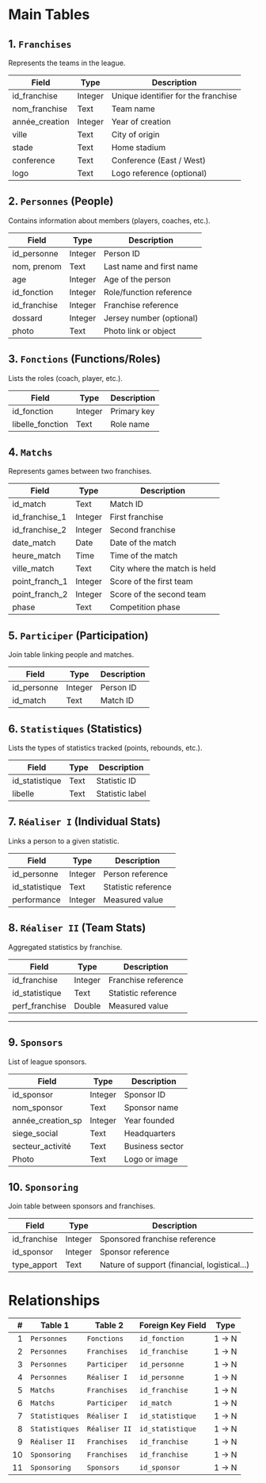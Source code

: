 #  Main Tables

## 1. `Franchises`

Represents the teams in the league.

| Field             | Type        | Description                     |
|------------------|-------------|---------------------------------|
| id_franchise      | Integer     | Unique identifier for the franchise |
| nom_franchise     | Text        | Team name                       |
| année_creation    | Integer     | Year of creation                |
| ville             | Text        | City of origin                  |
| stade             | Text        | Home stadium                    |
| conference        | Text        | Conference (East / West)        |
| logo              | Text        | Logo reference (optional)       |



## 2. `Personnes` (People)
Contains information about members (players, coaches, etc.).

| Field          | Type    | Description                            |
|----------------|---------|----------------------------------------|
| id_personne    | Integer | Person ID                              |
| nom, prenom    | Text    | Last name and first name               |
| age            | Integer | Age of the person                      |
| id_fonction    | Integer | Role/function reference                |
| id_franchise   | Integer | Franchise reference                    |
| dossard        | Integer | Jersey number (optional)               |
| photo          | Text    | Photo link or object                   |


## 3. `Fonctions` (Functions/Roles)
Lists the roles (coach, player, etc.).

| Field            | Type    | Description         |
|------------------|---------|---------------------|
| id_fonction      | Integer | Primary key         |
| libelle_fonction | Text    | Role name           |



## 4. `Matchs`
Represents games between two franchises.

| Field             | Type    | Description                      |
|------------------|---------|----------------------------------|
| id_match         | Text    | Match ID                         |
| id_franchise_1   | Integer | First franchise                  |
| id_franchise_2   | Integer | Second franchise                 |
| date_match       | Date    | Date of the match                |
| heure_match      | Time    | Time of the match                |
| ville_match      | Text    | City where the match is held     |
| point_franch_1   | Integer | Score of the first team          |
| point_franch_2   | Integer | Score of the second team         |
| phase            | Text    | Competition phase                |



## 5. `Participer` (Participation)
Join table linking people and matches.

| Field        | Type    | Description                           |
|-------------|---------|---------------------------------------|
| id_personne | Integer | Person ID                             |
| id_match    | Text    | Match ID                              |



## 6. `Statistiques` (Statistics)
Lists the types of statistics tracked (points, rebounds, etc.).

| Field          | Type    | Description              |
|----------------|---------|--------------------------|
| id_statistique | Text    | Statistic ID             |
| libelle        | Text    | Statistic label          |


## 7. `Réaliser I` (Individual Stats)
Links a person to a given statistic.

| Field          | Type    | Description                            |
|----------------|---------|----------------------------------------|
| id_personne    | Integer | Person reference                       |
| id_statistique | Text    | Statistic reference                    |
| performance    | Integer | Measured value                         |


## 8. `Réaliser II` (Team Stats)
Aggregated statistics by franchise.

| Field           | Type    | Description                            |
|-----------------|---------|----------------------------------------|
| id_franchise    | Integer | Franchise reference                    |
| id_statistique  | Text    | Statistic reference                    |
| perf_franchise  | Double  | Measured value                         |

---

## 9. `Sponsors`
List of league sponsors.

| Field              | Type    | Description                     |
|--------------------|---------|---------------------------------|
| id_sponsor         | Integer | Sponsor ID                      |
| nom_sponsor        | Text    | Sponsor name                    |
| année_creation_sp  | Integer | Year founded                    |
| siege_social       | Text    | Headquarters                    |
| secteur_activité   | Text    | Business sector                 |
| Photo              | Text    | Logo or image                   |


## 10. `Sponsoring`
Join table between sponsors and franchises.

| Field          | Type    | Description                              |
|----------------|---------|------------------------------------------|
| id_franchise   | Integer | Sponsored franchise reference            |
| id_sponsor     | Integer | Sponsor reference                        |
| type_apport    | Text    | Nature of support (financial, logistical...) |



# Relationships

| # | Table 1         | Table 2         | Foreign Key Field           | Type        |
|--:|------------------|------------------|-----------------------------|-------------|
| 1 | `Personnes`      | `Fonctions`      | `id_fonction`               | 1 → N       |
| 2 | `Personnes`      | `Franchises`     | `id_franchise`              | 1 → N       |
| 3 | `Personnes`      | `Participer`     | `id_personne`               | 1 → N       |
| 4 | `Personnes`      | `Réaliser I`     | `id_personne`               | 1 → N       |
| 5 | `Matchs`         | `Franchises`     | `id_franchise`              | 1 → N       |
| 6 | `Matchs`         | `Participer`     | `id_match`                  | 1 → N       |
| 7 | `Statistiques`   | `Réaliser I`     | `id_statistique`            | 1 → N       |
| 8 | `Statistiques`   | `Réaliser II`    | `id_statistique`            | 1 → N       |
| 9 | `Réaliser II`    | `Franchises`     | `id_franchise`              | 1 → N       |
|10 | `Sponsoring`     | `Franchises`     | `id_franchise`              | 1 → N       |
|11 | `Sponsoring`     | `Sponsors`       | `id_sponsor`                | 1 → N       |
